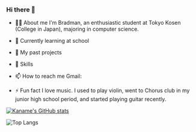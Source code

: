 ### Hi there 👋

- 👨‍🎓 About me
 I'm Bradman, an enthusiastic student at Tokyo Kosen (College in Japan), majoring in computer science.

- 📝 Currently learning at school


- 👯 My past projects
  

- 💪 Skills
  

- 📫 How to reach me
  Gmail:

- ⚡ Fun fact
  I love music. I used to play violin, went to Chorus club in my junior high school period, and started playing guitar recently.

[![Kaname's GitHub stats](https://github-readme-stats.vercel.app/api?username=Ryuryu169&theme=radical)](https://github.com/anuraghazra/github-readme-stats)

![Top Langs](https://github-readme-stats.vercel.app/api/top-langs/?username=anuraghazra&layout=compact)
